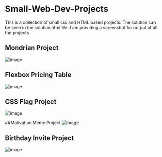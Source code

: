 # Small-Web-Dev-Projects

This is a collection of small css and HTML based projects. The solution can be seen in the solution.html file.
I am providing a screenshot for output of all the projects


## Mondrian Project
![image](https://github.com/Prayag-Chawla/Small-Web-Dev-Projects/assets/92213377/8ac14f68-c0dd-4ce9-aa96-394933a37692)


## Flexbox Pricing Table
![image](https://github.com/Prayag-Chawla/Small-Web-Dev-Projects/assets/92213377/c0aa578d-7a01-4454-b345-2e399df30637)


## CSS Flag Project
![image](https://github.com/Prayag-Chawla/Small-Web-Dev-Projects/assets/92213377/2a668309-4ca4-4571-9965-f7851f380201)


##Motivation Meme Project
![image](https://github.com/Prayag-Chawla/Small-Web-Dev-Projects/assets/92213377/ef71f27a-fc97-458e-99ed-057a53189374)

## Birthday Invite Project
![image](https://github.com/Prayag-Chawla/Small-Web-Dev-Projects/assets/92213377/41796c79-8885-4108-9e59-60bd05063ae2)

